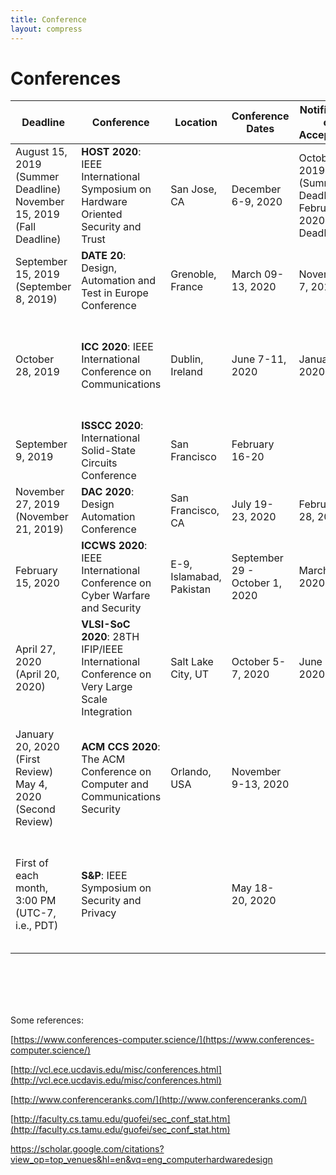 ```yaml
---
title: Conference
layout: compress
---
```


<style>
{% capture scss_sheet %}{% include style.scss %}{% endcapture %}
{{ scss_sheet | scssify }}
</style>

# Conferences

| Deadline                                                     | Conference                                                   | Location           | Conference Dates                         | Notification of Acceptance               | Camera  Ready                                                | Accepted Rate | C-Rank | h5-Index | Website                                      |
| ------------------------------------------------------------ | ------------------------------------------------------------ | ------------------ | ---------------------------------------- | ---------------------------------------- | ------------------------------------------------------------ | -------------------------------------- | ------ | -------------------------------------------- | -------------------------------------------- |
| August 15, 2019 (Summer Deadline)<br>November 15, 2019 (Fall Deadline) | **HOST 2020**: IEEE International Symposium on Hardware Oriented Security and Trust | San Jose, CA | December 6-9, 2020 | October 20, 2019 (Summer Deadline)<br>February 8, 2020 (Fall Deadline) | November 19, 2019 (Summer Deadline)<br>March 5, 2020 (Fall Deadline) |  | B3 |  | http://www.hostsymposium.org/call-for-paper.php |
| September 15, 2019<br>(September 8, 2019) | **DATE 20**: Design, Automation and Test in Europe Conference    | Grenoble, France   | March 09-13, 2020  | November 7, 2019  | November 28, 2019                    |                                        | B      |       | [https://www.date-conference.com/](https://www.date-conference.com/)             |
| October 28, 2019                      | **ICC 2020**: IEEE International Conference on Communications    | Dublin, Ireland    | June 7-11, 2020                          | January 27, 2020  | March 02, 2020 (Symposium Papers)<br/>March 13, 2020 (Workshop Papers) |                              | B      |       | https://icc2020.ieee-icc.org/                                |
| September 9, 2019 | **ISSCC 2020**: International Solid-State Circuits Conference | San Francisco | February 16-20 |  |  | | B1 |  | http://isscc.org/ |
| November 27, 2019<br>(November 21, 2019)                     | **DAC 2020**: Design Automation Conference                       | San Francisco, CA  | July 19-23, 2020                         | February 28, 2020 |                                                              | DAC 2020: 23% (228 accepted)           | A1     |      | [https://www.dac.com/](https://www.dac.com/)                        |
| February 15, 2020 | **ICCWS 2020**: IEEE International Conference on Cyber Warfare and Security | E-9, Islamabad, Pakistan | September 29 - October 1, 2020 | March 15, 2020 | May 15, 2020 |  |  |  | http://nccs.pk/activities/conference |
| April 27, 2020<br>(April 20, 2020)                              | **VLSI-SoC 2020**: 28TH IFIP/IEEE International Conference on Very Large Scale Integration | Salt Lake City, UT | October 5-7, 2020                        | June 22, 2020                            | July 13, 2020                                                |                                        | B3     |      | [https://sites.google.com/view/vlsi-soc-2020/](https://sites.google.com/view/vlsi-soc-2020/) |
| January 20, 2020 (First Review)<br>May 4, 2020 (Second Review) | **ACM CCS 2020**: The ACM Conference on Computer and Communications Security | Orlando, USA | November 9-13, 2020 |  | August 21, 2020 | 2018: 16.6%(134/809)<br>2017: 17.9%(151/843)<br>2016: 16.5%(137/831) | A |  | https://www.sigsac.org/ccs/CCS2020/index.html |
| First of each month, 3:00 PM (UTC-7, i.e., PDT) | **S&P**: IEEE Symposium on Security and Privacy |  | May 18-20, 2020 |  |  | 2019: 12%(84/679)<br>2018: 11.5%(63/549)<br>2017: 13%(60/457) | A |  | http://www.ieee-security.org/TC/SP2020/index.html |

<br>
<br>







<br>
<br>

Some references:

[https://www.conferences-computer.science/](https://www.conferences-computer.science/)

[http://vcl.ece.ucdavis.edu/misc/conferences.html](http://vcl.ece.ucdavis.edu/misc/conferences.html)

[http://www.conferenceranks.com/](http://www.conferenceranks.com/)

[http://faculty.cs.tamu.edu/guofei/sec_conf_stat.htm](http://faculty.cs.tamu.edu/guofei/sec_conf_stat.htm)

https://scholar.google.com/citations?view_op=top_venues&hl=en&vq=eng_computerhardwaredesign